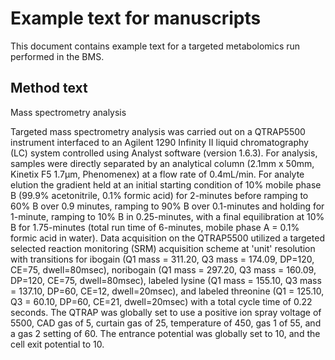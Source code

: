 # Example text for manuscripts <!-- omit in toc -->

This document contains example text for a targeted metabolomics run performed in the BMS. 

## Method text

Mass spectrometry analysis

Targeted mass spectrometry analysis was carried out on a QTRAP5500 instrument interfaced to an Agilent 1290 Infinity II liquid chromatography (LC) system controlled using Analyst software (version 1.6.3). For analysis, samples were directly separated by an analytical column (2.1mm x 50mm, Kinetix F5 1.7µm, Phenomenex) at a flow rate of 0.4mL/min. For analyte elution the gradient held at an initial starting condition of 10% mobile phase B (99.9% acetonitrile, 0.1% formic acid) for 2-minutes before ramping to 60% B over 0.9 minutes, ramping to 90% B over 0.1-minutes and holding for 1-minute, ramping to 10% B in 0.25-minutes, with a final equilibration at 10% B for 1.75-minutes (total run time of 6-minutes, mobile phase A = 0.1% formic acid in water). Data acquisition on the QTRAP5500 utilized a targeted selected reaction monitoring (SRM) acquisition scheme at 'unit' resolution with transitions for ibogain (Q1 mass = 311.20, Q3 mass = 174.09, DP=120, CE=75, dwell=80msec), noribogain (Q1 mass = 297.20, Q3 mass = 160.09, DP=120, CE=75, dwell=80msec), labeled lysine (Q1 mass = 155.10, Q3 mass = 137.10, DP=60, CE=12, dwell=20msec), and labeled threonine (Q1 = 125.10, Q3 = 60.10, DP=60, CE=21, dwell=20msec) with a total cycle time of 0.22 seconds. The QTRAP was globally set to use a positive ion spray voltage of 5500, CAD gas of 5, curtain gas of 25, temperature of 450, gas 1 of 55, and a gas 2 setting of 60. The entrance potential was globally set to 10, and the cell exit potential to 10. 

